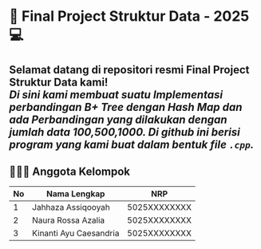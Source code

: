 # 🧠 Final Project Struktur Data - 2025 💻
Selamat datang di repositori resmi Final Project Struktur Data kami!  
*Di sini kami membuat suatu Implementasi perbandingan B+ Tree dengan Hash Map dan ada Perbandingan yang dilakukan dengan jumlah data 100,500,1000. 
Di github ini berisi program yang kami buat dalam bentuk file `.cpp`.*
---

## 🧑‍🤝‍🧑 Anggota Kelompok

| No |       Nama Lengkap         |      NRP      |
|----|----------------------------|---------------|
| 1  | Jahhaza Assiqooyah         | 5025XXXXXXXX  |
| 2  | Naura Rossa Azalia         | 5025XXXXXXXX  |
| 3  | Kinanti Ayu Caesandria     | 5025XXXXXXXX  |
